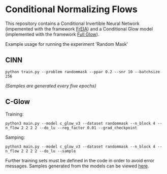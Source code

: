 # Conditional Normalizing Flows

This repository contains a Conditional Invertible Neural Network (impemented with the framework [FrEIA](https://github.com/VLL-HD/FrEIA)) and a Conditional Glow model (implemented with the framework [Full Glow](https://github.com/MoeinSorkhei/glow2)).

Example usage for running the experiment 'Random Mask'

## CINN
```
python train.py --problem randommask --ppar 0.2 --snr 10 --batchsize 256
```
*(Samples are generated every five epochs)*

## C-Glow
Training:
```
python3 main.py --model c_glow_v3 --dataset randommask --n_block 4 --n_flow 2 2 2 2 --do_lu --reg_factor 0.01 --grad_checkpoint
```
Samping:
```
python3 main.py --model c_glow_v3 --dataset randommask --n_block 4 --n_flow 2 2 2 2 --do_lu --sample
```

Further training sets must be defined in the code in order to avoid error messages. Samples generated from the models can be viewed [here](https://github.com/leonardosalsi/Normalizingflows/tree/main/Samples).
